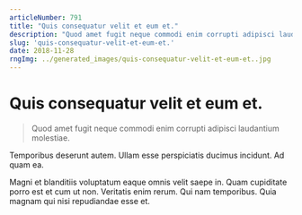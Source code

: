 ```yaml
---
articleNumber: 791
title: "Quis consequatur velit et eum et."
description: "Quod amet fugit neque commodi enim corrupti adipisci laudantium molestiae."
slug: 'quis-consequatur-velit-et-eum-et.'
date: 2018-11-28
rngImg: ../generated_images/quis-consequatur-velit-et-eum-et..jpg
---
```


# Quis consequatur velit et eum et.

> Quod amet fugit neque commodi enim corrupti adipisci laudantium molestiae.

Temporibus deserunt autem. Ullam esse perspiciatis ducimus incidunt. Ad quam ea.
 Magni et blanditiis voluptatum eaque omnis velit saepe in. Quam cupiditate porro est et cum ut non. Veritatis enim rerum. Qui nam temporibus. Quia magnam qui nisi repudiandae esse et.
